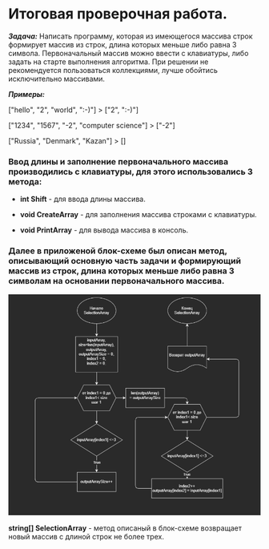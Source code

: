 # Итоговая проверочная работа.

***Задача:***  Написать программу, которая из имеющегося массива строк формирует массив из строк, длина которых меньше либо равна 3 символа. Первоначальный массив можно ввести с клавиатуры, либо задать на старте выполнения алгоритма. При решении не рекомендуется пользоваться коллекциями, лучше обойтись исключительно массивами. 

***Примеры:***

["hello", "2", "world", ":-)"] > ["2", ":-)"]

["1234", "1567", "-2", "computer science"] > ["-2"]

["Russia", "Denmark", "Kazan"] > []

### Ввод длины и заполнение первоначального массива производились с клавиатуры, для этого использовались 3 метода:

* **int Shift** - для ввода длины массива.

* **void CreateArray** - для заполнения массива строками с клавиатуры.

* **void PrintArray** - для вывода массива в консоль.

### Далее в приложеной блок-схеме был описан метод, описывающий основную часть задачи и формирующий массив из строк, длина которых меньше либо равна 3 символам на основании первоначального массива.

![Блок-схема](https://github.com/NiKravets/Chernovik/blob/main/%D0%91%D0%BB%D0%BE%D0%BA-%D1%81%D1%85%D0%B5%D0%BC%D0%B0%20%D0%9A%D0%A0.jpg)

**string[] SelectionArray** - метод описаный в блок-схеме возвращает новый массив с длиной строк не более трех.